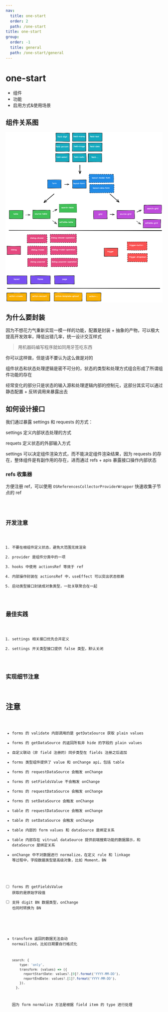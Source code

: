 ```yaml
---
nav:
  title: one-start
  order: 2
  path: /one-start
title: one-start
group:
  order: -1
  title: general
  path: /one-start/general
---
```


# one-start

- 组件
- 功能
- 启用方式&使用场景

## 组件关系图

![](../assets/components.png)

## 为什么要封装

因为不想花力气重新实现一模一样的功能，配置是封装 + 抽象的产物，可以极大提高开发效率，降低出错几率，统一设计交互样式

> 用机器码编写程序就如同用牙签吃东西

你可以这样做，但是请不要认为这么做是对的

组件状态和状态处理逻辑是密不可分的，状态的类型和处理方式组合形成了所谓组件功能的存在

经常变化的部分只是状态的输入源和处理逻辑内部的控制元，这部分其实可以通过静态配置 + 反转调用来暴露出去

## 如何设计接口

我们通过暴露 settings 和 requests 的方式：

settings 定义内部状态处理的方式

requets 定义状态的外部输入方式

settings 可以决定组件渲染方式，而不能决定组件渲染结果，因为 requests 的存在，整体组件是有副作用的存在，进而通过 refs + apis 暴露接口操作内部状态

### refs 收集器

方便注册 ref，可以使用 `OSReferencesCollectorProviderWrapper` 快速收集子节点的 ref

<code src="../demos/providers/references-collector.tsx" pure />

## 开发注意

1. 不要在根组件定义状态，避免大范围无效渲染
2. provider 是组件分类中的一项
3. hooks 中使用 actionsRef 等效于 ref
4. 内部操作封装在 actionsRef 中，useEffect 可以突出状态依赖
5. 启动类型接口封装成对象类型，一批关联聚合在一起

## 最佳实践

1. settings 相关接口优先合并定义
2. settings 开关类型接口提供 false 类型，默认关闭

## 实现细节注意

# 注意

- forms 的 validate 内部调用的是 getDataSource 获取 plain values
- forms 的 getDataSource 的返回所有非 hide 的字段的 plain values
- 自定义联动（非 field 注册的）同步类型在 fields 注册之后追加
- forms 类型组件提供了 value 和 onChange api，包括 table
- forms 的 requestDataSource 会触发 onChange
- forms 的 setFieldsValue 不会触发 onChange
- forms 的 requestDataSource 会触发 onChange
- forms 的 setDataSource 会触发 onChange
- table 的 requestDataSource 会触发 onChange
- table 的 setDataSource 会触发 onChange
- table 内部的 form values 和 dataSource 是绑定关系
- table 内部存在 vitrual dataSource 提供前端搜索功能的数据展示，和 dataSource 是绑定关系
- onChange 中不对数据进行 normalize，在定义 rule 和 linkage 等过程中，字段数据类型是高级对象，比如 Moment，BN
- [ ] forms 的 getFieldsValue 获取的是原始字段值
- [ ] 支持 digit BN 数据类型，onChange 也同时转换为 BN

- transform 返回的数据无法自动 normailized，比如日期要自行格式化

  ```ts
  search: {
      type: 'only',
      transform: (values) => ({
        reportStartDate: values?.[0]?.format('YYYY-MM-DD'),
        reportEndDate: values?.[1]?.format('YYYY-MM-DD'),
      }),
    },
  ```

  因为 form normalize 方法是根据 field item 的 type 进行处理
